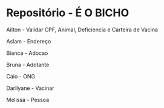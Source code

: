# **Repositório - É O BICHO**

Ailton - Validar CPF, Animal, Deficiencia e Carteira de Vacina

Aslam - Endereço

Bianca - Adocao

Bruna - Adotante

Caio - ONG

Darllyane - Vacinar

Melissa - Pessoa
